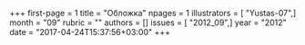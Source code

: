 +++
first-page = 1
title = "Обложка"
npages = 1
illustrators = [ "Yustas-07",]
month = "09"
rubric = ""
authors = []
issues = [ "2012_09",]
year = "2012"
date = "2017-04-24T15:37:56+03:00"
+++
